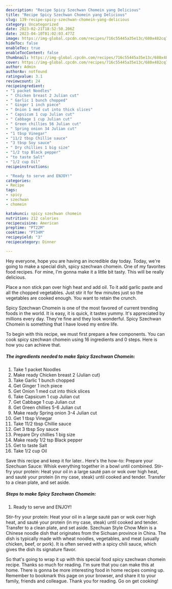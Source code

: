 ```yaml
---
description: "Recipe Spicy Szechwan Chomein yang Delicious"
title: "Recipe Spicy Szechwan Chomein yang Delicious"
slug: 139-recipe-spicy-szechwan-chomein-yang-delicious
category: Uncategorized
date: 2023-02-21T18:52:50.206Z
date: 2023-04-10T01:02:03.477Z
image: https://img-global.cpcdn.com/recipes/716c55445a35e13c/680x482cq70/spicy-szechwan-chomein-recipe-main-photo.jpg
hideToc: false
enableToc: true
enableTocContent: false
thumbnail: https://img-global.cpcdn.com/recipes/716c55445a35e13c/680x482cq70/spicy-szechwan-chomein-recipe-main-photo.jpg
cover: https://img-global.cpcdn.com/recipes/716c55445a35e13c/680x482cq70/spicy-szechwan-chomein-recipe-main-photo.jpg
author: Admin
authorAv: notfound
ratingvalue: 3.1
reviewcount: 24
recipeingredient:
- "1 packet Noodles"
- " Chicken breast 2 Julian cut"
- " Garlic 1 bunch chopped"
- " Ginger 1 inch piece"
- " Onion 1 med cut into thick slices"
- " Capsicum 1 cup Julian cut"
- " Cabbage 1 cup Julian cut"
- " Green chillies 56 Julian cut"
- " Spring onion 34 Julian cut"
- "1 tbsp Vinegar"
- "11/2 tbsp Chillie sauce"
- "3 tbsp Soy sauce"
- " Dry chillies 1 big size"
- "1/2 tsp Black pepper"
- "to taste Salt"
- "1/2 cup Oil"
recipeinstructions:

- "Ready to serve and ENJOY!"
categories:
- Recipe
tags:
- spicy
- szechwan
- chomein

katakunci: spicy szechwan chomein 
nutrition: 212 calories
recipecuisine: American
preptime: "PT22M"
cooktime: "PT34M"
recipeyield: "3"
recipecategory: Dinner

---
```



Hey everyone, hope you are having an incredible day today. Today, we're going to make a special dish, spicy szechwan chomein. One of my favorites food recipes. For mine, I'm gonna make it a little bit tasty. This will be really delicious.

Place a non stick pan over high heat and add oil. To it add garlic paste and all the chopped vegetables. Just stir it for few minutes just so the vegetables are cooked enough. You want to retain the crunch.

Spicy Szechwan Chomein is one of the most favored of current trending foods in the world. It is easy, it is quick, it tastes yummy. It's appreciated by millions every day. They're fine and they look wonderful. Spicy Szechwan Chomein is something that I have loved my entire life.


To begin with this recipe, we must first prepare a few components. You can cook spicy szechwan chomein using 16 ingredients and 0 steps. Here is how you can achieve that.

<!--inarticleads1-->

##### The ingredients needed to make Spicy Szechwan Chomein:

1. Take 1 packet Noodles
1. Make ready  Chicken breast 2 (Julian cut)
1. Take  Garlic 1 bunch chopped
1. Get  Ginger 1 inch piece
1. Get  Onion 1 med cut into thick slices
1. Take  Capsicum 1 cup Julian cut
1. Get  Cabbage 1 cup Julian cut
1. Get  Green chillies 5-6 Julian cut
1. Make ready  Spring onion 3-4 Julian cut
1. Get 1 tbsp Vinegar
1. Take 11/2 tbsp Chillie sauce
1. Get 3 tbsp Soy sauce
1. Prepare  Dry chillies 1 big size
1. Make ready 1/2 tsp Black pepper
1. Get to taste Salt
1. Take 1/2 cup Oil


Save this recipe and keep it for later.. Here&#39;s the how-to: Prepare your Szechuan Sauce: Whisk everything together in a bowl until combined. Stir-fry your protein: Heat your oil in a large sauté pan or wok over high heat, and sauté your protein (in my case, steak) until cooked and tender. Transfer to a clean plate, and set aside. 

<!--inarticleads2-->

##### Steps to make Spicy Szechwan Chomein:


1. Ready to serve and ENJOY!

Stir-fry your protein: Heat your oil in a large sauté pan or wok over high heat, and sauté your protein (in my case, steak) until cooked and tender. Transfer to a clean plate, and set aside. Szechuan Style Chow Mein is a Chinese noodle dish that originates from the Sichuan province in China. The dish is typically made with wheat noodles, vegetables, and meat (usually chicken, beef, or pork). It is often served with a spicy chili sauce, which gives the dish its signature flavor. 

So that's going to wrap it up with this special food spicy szechwan chomein recipe. Thanks so much for reading. I'm sure that you can make this at home. There is gonna be more interesting food in home recipes coming up. Remember to bookmark this page on your browser, and share it to your family, friends and colleague. Thank you for reading. Go on get cooking!
